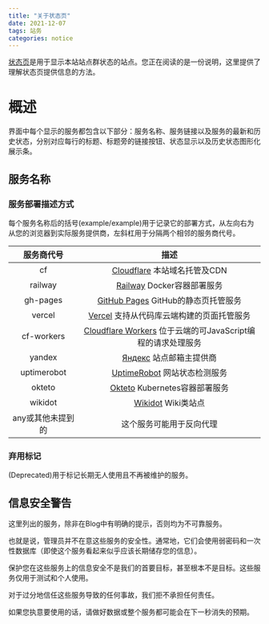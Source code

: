 ```yaml
---
title: "关于状态页"
date: 2021-12-07
tags: 站务
categories: notice
---
```

[状态页](https://status.lwd-temp.top/)是用于显示本站站点群状态的站点。您正在阅读的是一份说明，这里提供了理解状态页提供信息的方法。

# 概述

界面中每个显示的服务都包含以下部分：服务名称、服务链接以及服务的最新和历史状态，分别对应每行的标题、标题旁的链接按钮、状态显示以及历史状态图形化展示条。

## 服务名称

### 服务部署描述方式

每个服务名称后的括号(example/example)用于记录它的部署方式，从左向右为从您的浏览器到实际服务提供商，左斜杠用于分隔两个相邻的服务商代号。

|    服务商代号    |                                           描述                                           |
| :---------------: | :---------------------------------------------------------------------------------------: |
|        cf        |                 [Cloudflare](https://www.cloudflare.com/) 本站域名托管及CDN                 |
|      railway      |                      [Railway](https://railway.app/) Docker容器部署服务                      |
|     gh-pages     |               [GitHub Pages](https://pages.github.com/) GitHub的静态页托管服务               |
|      vercel      |               [Vercel](https://vercel.com/) 支持从代码库云端构建的页面托管服务               |
|    cf-workers    | [Cloudflare Workers](https://cloudflareworkers.com) 位于云端的可JavaScript编程的请求处理服务 |
|      yandex      |                     [Яндекс](https://yandex.ru/) 站点邮箱主提供商                     |
|    uptimerobot    |                   [UptimeRobot](https://uptimerobot.com/) 网站状态检测服务                   |
|      okteto      |                     [Okteto](https://okteto.com/) Kubernetes容器部署服务                     |
|      wikidot      |                        [Wikidot](https://www.wikidot.com/) Wiki类站点                        |
| any或其他未提到的 |                                 这个服务可能用于反向代理                                 |

### 弃用标记

(Deprecated)用于标记长期无人使用且不再被维护的服务。

## 信息安全警告

这里列出的服务，除非在Blog中有明确的提示，否则均为不可靠服务。

也就是说，管理员并不在意这些服务的安全性。通常地，它们会使用弱密码和一次性数据库（即使这个服务看起来似乎应该长期储存您的信息）。

保护您在这些服务上的信息安全不是我们的首要目标，甚至根本不是目标。这些服务仅用于测试和个人使用。

对于过分地信任这些服务导致的任何事故，我们拒不承担任何责任。

如果您执意要使用的话，请做好数据或整个服务都可能会在下一秒消失的预期。
